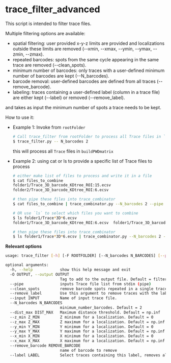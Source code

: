 # trace_filter_advanced

This script is intended to filter trace files. 

Multiple filtering options are available:

- spatial filtering: user provided x-y-z limits are provided and localizations outside these limits are removed (--xmin, --xmax, --ymin, --ymax, --zmin, --zmax).
- repeated barcodes: spots from the same cycle appearing in the same trace are removed (--clean_spots).
- minimum number of barcodes: only traces with a user-defined minimum number of barcodes are kept (--N_barcodes).
- barcode removal: user-defined barcodes are defined from all traces (--remove_barcode).
- labeling: traces containing a user-defined label (column in a trace file) are either kept (--label) or removed (--remove_label).

 and takes as input the minimum number of spots a trace needs to be kept.

How to use it:

- Example 1: Invoke from `rootFolder`

  ```sh
  # Call trace_filter from rootFolder to process all Trace files in `buildPWDmatrix`
  $ trace_filter.py -- N_barcodes 2
  ```

  this will process all  `Trace` files in `buildPWDmatrix`

  

- Example 2: using cat or ls to provide a specific list of Trace files to process

  ```sh
  # either make list of files to process and write it in a file
  $ cat files_to_combine 
  folder1/Trace_3D_barcode_KDtree_ROI:15.ecsv
  folder2/Trace_3D_barcode_KDtree_ROI:6.ecsv
  
  # then pipe these files into trace_combinator
  $ cat files_to_combine | trace_combinator.py --N_barcodes 2 --pipe
  
  # OR use `ls` to select which files you want to combine
  $ ls folder1/Trace*3D*6.ecsv
  folder1/Trace_3D_barcode_KDtree_ROI:6.ecsv  folder1/Trace_3D_barcode_mask:DAPI_ROI:6.ecsv  folder1/Trace_3D_barcode_mask:mask0_ROI:6.ecsv
  
  # then pipe these files into trace_combinator
  $ ls folder1/Trace*3D*6.ecsv | trace_combinator.py --N_barcodes 2 --pipe
  ```



**Relevant options**

```sh
usage: trace_filter [-h] [-F ROOTFOLDER] [--N_barcodes N_BARCODES] [--pipe]

optional arguments:
  -h, --help            show this help message and exit
  -O OUTPUT, --output OUTPUT
                        Tag to add to the output file. Default = filtered
  --pipe                inputs Trace file list from stdin (pipe)
  --clean_spots         remove barcode spots repeated in a single trace
  --remove_label        Use this argument to remove traces with the label provided
  --input INPUT         Name of input trace file.
  --N_barcodes N_BARCODES
                        minimum_number_barcodes. Default = 2
  --dist_max DIST_MAX   Maximum distance threshold. Default = np.inf
  --z_min Z_MIN         Z minimum for a localization. Default = 0
  --z_max Z_MAX         Z maximum for a localization. Default = np.inf
  --y_min Y_MIN         Y minimum for a localization. Default = 0
  --y_max Y_MAX         Y maximum for a localization. Default = np.inf
  --x_min X_MIN         X minimum for a localization. Default = 0
  --x_max X_MAX         X maximum for a localization. Default = np.inf
  --remove_barcode REMOVE_BARCODE
                        name of barcode to remove
  --label LABEL         Select traces containing this label, removes all other traces.

```

